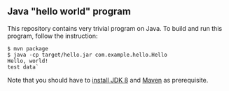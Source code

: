 Java "hello world" program
-----------------------------

This repository contains very trivial program on Java. To build and run this program, follow the instruction:

```console
$ mvn package
$ java -cp target/hello.jar com.example.hello.Hello
Hello, world!
test data`
```

Note that you should have to [install JDK 8](http://www.oracle.com/technetwork/java/javase/downloads/jdk8-downloads-2133151.html) and [Maven](https://maven.apache.org/install.html) as prerequisite.

